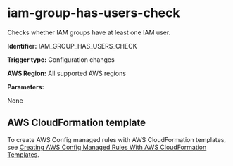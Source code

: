 # iam\-group\-has\-users\-check<a name="iam-group-has-users-check"></a>

Checks whether IAM groups have at least one IAM user\. 

**Identifier:** IAM\_GROUP\_HAS\_USERS\_CHECK

**Trigger type:** Configuration changes

**AWS Region:** All supported AWS regions

**Parameters:**

None  

## AWS CloudFormation template<a name="w24aac11c29c17b7d199c15"></a>

To create AWS Config managed rules with AWS CloudFormation templates, see [Creating AWS Config Managed Rules With AWS CloudFormation Templates](aws-config-managed-rules-cloudformation-templates.md)\.